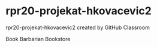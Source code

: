 # rpr20-projekat-hkovacevic2
rpr20-projekat-hkovacevic2 created by GitHub Classroom

Book Barbarian Bookstore
